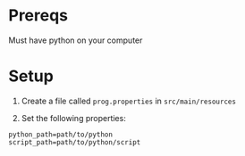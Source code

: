 # Prereqs

Must have python on your computer

# Setup

1. Create a file called `prog.properties` in `src/main/resources`

2. Set the following properties:

```properties
python_path=path/to/python
script_path=path/to/python/script
```
